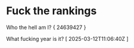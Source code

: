 # Fuck the rankings

Who the hell am I?
{ 24639427 }

What fucking year is it?
[ 2025-03-12T11:06:40Z ]
